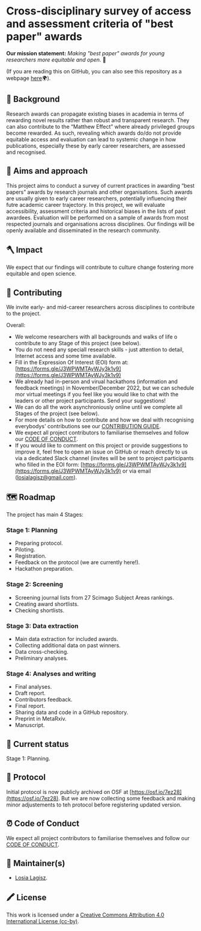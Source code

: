 # Cross-disciplinary survey of access and assessment criteria of "best paper" awards  

**Our mission statement:** *Making "best paper" awards for young researchers more equitable and open.* 🌟  

  

(If you are reading this on GitHub, you can also see this repository as a webpage [here](https://mlagisz.github.io/survey_best_paper_awards/)🌍).   

## 🔖 Background   
Research awards can propagate existing biases in academia in terms of rewarding novel results rather than robust and transparent research. They can also contribute to the “Matthew Effect” where already privileged groups become rewarded. As such, revealing which awards do/do not provide equitable access and evaluation can lead to systemic change in how publications, especially these by early career researchers, are assessed and recognised.   

## 🏹 Aims and approach  
This project aims to conduct a survey of current practices in awarding “best papers” awards by research journals and other organisations. Such awards are usually given to early career researchers, potentially influencing their futre academic career trajectory. In this project, we will evaluate accessibility, assessment criteria and historical biases in the lists of past awardees. Evaluation will be performed on a sample of awards from most respected journals and organisations across disciplines. Our findings will be openly available and disseminated in the research community.      

## 🪓 Impact  
We expect that our findings will contribute to culture change fostering more equitable and open science.    

## 💛 Contributing  
We invite early- and mid-career researchers across disciplines to contribute to the project.       

Overall:   
- We welcome researchers with all backgrounds and walks of life o contribute to any Stage of this project (see below).   
- You do not need any speciall research skills - just attention to detail, Internet access and some time available.   
- Fill in the Expression Of Interest (EOI) form at: [https://forms.gle/J3WPWMTAyWJy3k1v9](https://forms.gle/J3WPWMTAyWJy3k1v9)
- We already had in-person and virual hackathons (information and feedback meetings) in November/December 2022, but we can schedule mor virtual meetings if you feel like you would like to chat with the leaders or other project participants. Send your suggestions!  
- We can do all the work asynchroniously online until we complete all Stages of the project (see below).    
- For more details on how to contribute and how we deal with recognising everybodys' contributions see our [CONTRIBUTION GUIDE](/CONTRIBUTING.md).  
- We expect all project contributors to familiarise themselves and follow our [CODE OF CONDUCT](/CODE_OF_CONDUCT.md).   
- If you would like to comment on this project or provide suggestions to improve it, feel free to open an issue on GitHub or reach directly to us via a dedicated Slack channel (invites will be sent to  project participants who filled in the EOI form: [https://forms.gle/J3WPWMTAyWJy3k1v9](https://forms.gle/J3WPWMTAyWJy3k1v9) or via email (losialagisz@gmail.com).  

## 🗺️ Roadmap   
The project has main 4 Stages:  

### Stage 1: Planning   
- Preparing protocol.  
- Piloting.  
- Registration.  
- Feedback on the protocol (we are currently here!).   
- Hackathon preparation.   

### Stage 2: Screening   
- Screening journal lists from 27 Scimago Subject Areas rankings.   
- Creating award shortlists.   
- Checking shortlists.  

### Stage 3: Data extraction  
- Main data extraction for included awards.   
- Collecting additional data on past winners.    
- Data cross-checking.   
- Preliminary analyses.    

### Stage 4: Analyses and writing   
- Final analyses.   
- Draft report.  
- Contributors feedback.   
- Final report.  
- Sharing data and code in a GitHub repository.  
- Preprint in MetaRxiv.   
- Manuscript.   


## 🚉 Current status    
Stage 1: Planning.    

## 🚀 Protocol   
Initial protocol is now publicly archived on OSF at [https://osf.io/7ez28](https://osf.io/7ez28). But we are now collecting some feedback and making minor adjustements to teh protocol before registering updated version.      

## ⏰ Code of Conduct   
We expect all project contributors to familiarise themselves and follow our [CODE OF CONDUCT](/CODE_OF_CONDUCT.md).      

## 🔧 Maintainer(s)
* [Losia Lagisz](https://github.com/mlagisz).   

## 🖍️ License 
This work is licensed under a [Creative Commons Attribution 4.0 International License (cc-by)](/LICENSE.md).   
